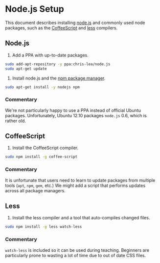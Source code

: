 # Node.js Setup

This document describes installing [node.js](http://nodejs.org/) and commonly
used node packages, such as the [CoffeeScript](http://coffeescript.org/) and
[less](http://lesscss.org/) compilers.


## Node.js

1. Add a PPA with up-to-date packages.

```bash
sudo add-apt-repository -y ppa:chris-lea/node.js
sudo apt-get update
```

1. Install node.js and the [npm package manager](https://npmjs.org/).

```bash
sudo apt-get install -y nodejs npm
```

### Commentary

We're not particularly happy to use a PPA instead of official Ubuntu packages.
Unfortunately, Ubuntu 12.10 packages `node.js` 0.6, which is rather old.


## CoffeeScript

1. Install the CoffeeScript compiler.

```bash
sudo npm install -g coffee-script
```

### Commentary

It is unfortunate that users need to learn to update packages from multiple
tools (`apt`, `npm`, `gem`, etc.) We might add a script that performs updates
across all package managers.


## Less

1. Install the less compiler and a tool that auto-compiles changed files.

```bash
sudo npm install -g less watch-less
```

### Commentary

`watch-less` is included so it can be used during teaching. Beginners are
particularly prone to wasting a lot of time due to out of date CSS files.

